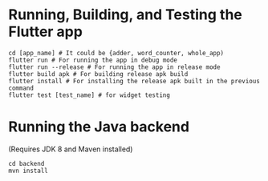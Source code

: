 
# Running, Building, and Testing the Flutter app
```
cd [app_name] # It could be {adder, word_counter, whole_app)
flutter run # For running the app in debug mode
flutter run --release # For running the app in release mode
flutter build apk # For building release apk build
flutter install # For installing the release apk built in the previous command
flutter test [test_name] # for widget testing
```

# Running the Java backend

(Requires JDK 8 and Maven installed)

```
cd backend
mvn install
```